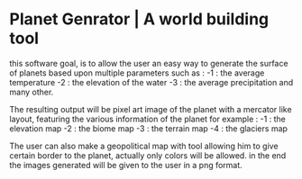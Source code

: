# Planet Genrator | A world building tool

this software goal, is to allow the user an easy way to 
generate the surface of planets based upon multiple parameters
such as :
 -1 : the average temperature
 -2 : the elevation of the water
 -3 : the average precipitation
and many other.

The resulting output will be pixel art image of the planet
with a mercator like layout, featuring the various information 
of the planet for example :
 -1 : the elevation map
 -2 : the biome map
 -3 : the terrain map
 -4 : the glaciers map

The user can also make a geopolitical map with tool allowing 
him to give certain border to the planet, actually only colors 
will be allowed.
in the end the images generated will be given to the user in
a png format.
